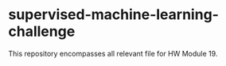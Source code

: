 # supervised-machine-learning-challenge

This repository encompasses all relevant file for HW Module 19.
